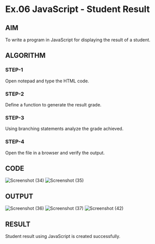 # Ex.06 JavaScript - Student Result
## AIM
  To write a program in JavaScript for displaying the result of a student.

## ALGORITHM
### STEP-1
  Open notepad and type the HTML code.

### STEP-2
  Define a function to generate the result grade.

### STEP-3
  Using branching statements analyze the grade achieved.

### STEP-4
  Open the file in a browser and verify the output.
  
## CODE
![Screenshot (34)](https://github.com/selvasachein/Ex06_Web-Design/assets/127816336/f533f6ad-c1e8-4fa5-bc06-b658873a18de)
![Screenshot (35)](https://github.com/selvasachein/Ex06_Web-Design/assets/127816336/6fbfbee0-2e2f-4c77-af3e-e8668186f30f)


## OUTPUT
![Screenshot (36)](https://github.com/selvasachein/Ex06_Web-Design/assets/127816336/ed8e4b49-2fba-4d59-9c89-0f1f64f39872)
![Screenshot (37)](https://github.com/selvasachein/Ex06_Web-Design/assets/127816336/9dad5ab4-57ea-473b-a0a0-7c48cbf96ec0)
![Screenshot (42)](https://github.com/selvasachein/Ex06_Web-Design/assets/127816336/f523132f-dae6-49ce-a79c-16d7e60c2deb)



## RESULT
  Student result using JavaScript is created successfully.
